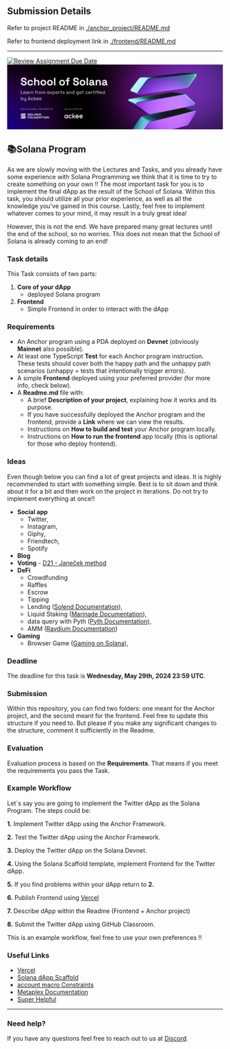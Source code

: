 ## Submission Details
Refer to project README in [./anchor_project/README.md](./anchor_project/README.md)

Refer to frontend deployment link in [./frontend/README.md](./frontend/README.md)

-----

[![Review Assignment Due Date](https://classroom.github.com/assets/deadline-readme-button-24ddc0f5d75046c5622901739e7c5dd533143b0c8e959d652212380cedb1ea36.svg)](https://classroom.github.com/a/OqQl59jg)
![School of Solana](https://github.com/School-of-Solana/.github/blob/main/assets/Season-5-Banner.png?raw=true)

## 📚Solana Program
As we are slowly moving with the Lectures and Tasks, and you already have some experience with Solana Programming we think that it is time to try to create something on your own !! The most important task for you is to implement the final dApp as the result of the School of Solana. Within this task, you should utilize all your prior experience, as well as all the knowledge you've gained in this course. Lastly, feel free to implement whatever comes to your mind, it may result in a truly great idea!

However, this is not the end. We have prepared many great lectures until the end of the school, so no worries. This does not mean that the School of Solana is already coming to an end!


### Task details
This Task consists of two parts:
1. **Core of your dApp**
    - deployed Solana program
2. **Frontend**
    - Simple Frontend in order to interact with the dApp


### Requirements
- An Anchor program using a PDA deployed on **Devnet** (obviously **Mainnet** also possible).
- At least one TypeScript **Test** for each Anchor program instruction. These tests should cover both the happy path and the unhappy path scenarios (unhappy = tests that intentionally trigger errors).
- A simple **Frontend** deployed using your preferred provider (for more info, check below).
- A **Readme.md** file with:
    - A brief **Description of your project**, explaining how it works and its purpose.
    - If you have successfully deployed the Anchor program and the frontend, provide a **Link** where we can view the results.
    - Instructions on **How to build and test** your Anchor program locally.
    - Instructions on **How to run the frontend** app locally (this is optional for those who deploy frontend).

### Ideas
Even though below you can find a lot of great projects and ideas. It is highly recommended to start with something simple. Best is to sit down and think about it for a bit and then work on the project in iterations. Do not try to implement everything at once!!
- **Social app**
    - Twitter,
    - Instagram,
    - Giphy,
    - Friendtech,
    - Spotify
- **Blog**
- **Voting** - [D21 - Janeček method](https://www.ih21.org/en/guidelines)
- **DeFi**
    - Crowdfunding
    - Raffles
    - Escrow
    - Tipping
    - Lending ([Solend Documentation](https://docs.solend.fi/)),
    - Liquid Staking ([Marinade Documentation](https://docs.marinade.finance/)),
    - data query with Pyth ([Pyth Documentation](https://docs.pyth.network/price-feeds)),
    - AMM ([Raydium Documentation](https://raydium.gitbook.io/raydium/))
- **Gaming**
    - Browser Game ([Gaming on Solana](https://solanacookbook.com/gaming/nfts-in-games.html#nfts-in-games)),

### Deadline
The deadline for this task is **Wednesday, May 29th, 2024 23:59 UTC**.

### Submission
Within this repository, you can find two folders: one meant for the Anchor project, and the second meant for the frontend. Feel free to update this structure if you need to. But please if you make any significant changes to the structure, comment it sufficiently in the Readme.


### Evaluation
Evaluation process is based on the **Requirements**. That means if you meet the requirements you pass the Task.

### Example Workflow
Let\`s say you are going to implement the Twitter dApp as the Solana Program. The steps could be:

**1.** Implement Twitter dApp using the Anchor Framework.

**2.** Test the Twitter dApp using the Anchor Framework.

**3.** Deploy the Twitter dApp on the Solana Devnet.

**4.** Using the Solana Scaffold template, implement Frontend for the Twitter dApp.

**5.** If you find problems within your dApp return to **2.**

**6.** Publish Frontend using [Vercel](https://vercel.com)

**7.** Describe dApp within the Readme (Frontend + Anchor project)

**8.** Submit the Twitter dApp using GitHub Classroom.

This is an example workflow, feel free to use your own preferences !!


### Useful Links
- [Vercel](https://vercel.com)
- [Solana dApp Scaffold](https://github.com/solana-labs/dapp-scaffold#solana-dapp-scaffold-next)
- [account macro Constraints](https://docs.rs/anchor-lang/latest/anchor_lang/derive.Accounts.html#constraints)
- [Metaplex Documentation](https://docs.metaplex.com/)
- [Super Helpful](https://www.soldev.app/course)

-----

### Need help?
If you have any questions feel free to reach out to us at [Discord](https://discord.gg/z3JVuZyFnp).
